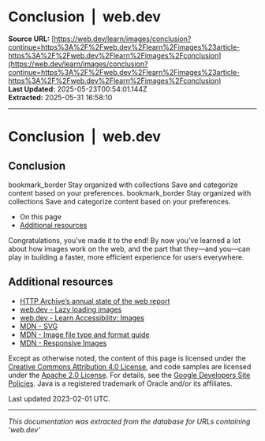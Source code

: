 # Conclusion  |  web.dev

**Source URL:** [https://web.dev/learn/images/conclusion?continue=https%3A%2F%2Fweb.dev%2Flearn%2Fimages%23article-https%3A%2F%2Fweb.dev%2Flearn%2Fimages%2Fconclusion](https://web.dev/learn/images/conclusion?continue=https%3A%2F%2Fweb.dev%2Flearn%2Fimages%23article-https%3A%2F%2Fweb.dev%2Flearn%2Fimages%2Fconclusion)  
**Last Updated:** 2025-05-23T00:54:01.144Z  
**Extracted:** 2025-05-31 16:58:10

---

# Conclusion  |  web.dev

## Conclusion

bookmark\_border Stay organized with collections Save and categorize content based on your preferences. bookmark\_border Stay organized with collections Save and categorize content based on your preferences.

*   On this page
*   [Additional resources](#additional_resources)

Congratulations, you've made it to the end! By now you’ve learned a lot about how images work on the web, and the part that they—and you—can play in building a faster, more efficient experience for users everywhere.

## Additional resources

*   [HTTP Archive’s annual state of the web report](https://almanac.httparchive.org/en/2022/)
*   [web.dev - Lazy loading images](https://web.dev/articles/lazy-loading-images)
*   [web.dev - Learn Accessibility: Images](https://web.dev/learn/accessibility/images)
*   [MDN - SVG](https://developer.mozilla.org/docs/Web/SVG)
*   [MDN - Image file type and format guide](https://developer.mozilla.org/docs/Web/Media/Formats/Image_types)
*   [MDN - Responsive Images](https://developer.mozilla.org/docs/Learn/HTML/Multimedia_and_embedding/Responsive_images)

Except as otherwise noted, the content of this page is licensed under the [Creative Commons Attribution 4.0 License](https://creativecommons.org/licenses/by/4.0/), and code samples are licensed under the [Apache 2.0 License](https://www.apache.org/licenses/LICENSE-2.0). For details, see the [Google Developers Site Policies](https://developers.google.com/site-policies). Java is a registered trademark of Oracle and/or its affiliates.

Last updated 2023-02-01 UTC.

---

*This documentation was extracted from the database for URLs containing 'web.dev'*
